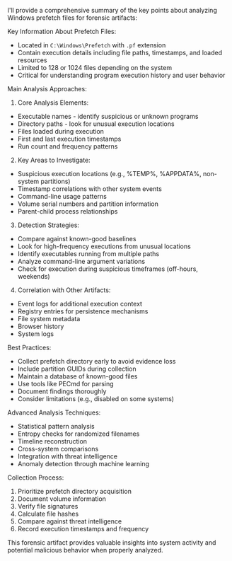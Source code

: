I'll provide a comprehensive summary of the key points about analyzing Windows prefetch files for forensic artifacts:

Key Information About Prefetch Files:
- Located in `C:\Windows\Prefetch` with `.pf` extension
- Contain execution details including file paths, timestamps, and loaded resources
- Limited to 128 or 1024 files depending on the system
- Critical for understanding program execution history and user behavior

Main Analysis Approaches:

1. Core Analysis Elements:
- Executable names - identify suspicious or unknown programs
- Directory paths - look for unusual execution locations
- Files loaded during execution
- First and last execution timestamps
- Run count and frequency patterns

2. Key Areas to Investigate:
- Suspicious execution locations (e.g., %TEMP%, %APPDATA%, non-system partitions)
- Timestamp correlations with other system events
- Command-line usage patterns
- Volume serial numbers and partition information
- Parent-child process relationships

3. Detection Strategies:
- Compare against known-good baselines
- Look for high-frequency executions from unusual locations
- Identify executables running from multiple paths
- Analyze command-line argument variations
- Check for execution during suspicious timeframes (off-hours, weekends)

4. Correlation with Other Artifacts:
- Event logs for additional execution context
- Registry entries for persistence mechanisms
- File system metadata
- Browser history
- System logs

Best Practices:
- Collect prefetch directory early to avoid evidence loss
- Include partition GUIDs during collection
- Maintain a database of known-good files
- Use tools like PECmd for parsing
- Document findings thoroughly
- Consider limitations (e.g., disabled on some systems)

Advanced Analysis Techniques:
- Statistical pattern analysis
- Entropy checks for randomized filenames
- Timeline reconstruction
- Cross-system comparisons
- Integration with threat intelligence
- Anomaly detection through machine learning

Collection Process:
1. Prioritize prefetch directory acquisition
2. Document volume information
3. Verify file signatures
4. Calculate file hashes
5. Compare against threat intelligence
6. Record execution timestamps and frequency

This forensic artifact provides valuable insights into system activity and potential malicious behavior when properly analyzed.
